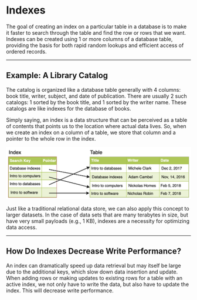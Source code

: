 # Indexes

The goal of creating an index on a particular table in a database is to make it faster to search through the table and find the row or rows that we want. Indexes can be created using 1 or more columns of a database table, providing the basis for both rapid random lookups and efficient access of ordered records.

___

## Example: A Library Catalog

The catalog is organized like a database table generally with 4 columns: book title, writer, subject, and date of publication. There are usually 2 such catalogs: 1 sorted by the book title, and 1 sorted by the writer name. These catalogs are like indexes for the database of books.

Simply saying, an index is a data structure that can be perceived as a table of contents that points us to the location where actual data lives. So, when we create an index on a column of a table, we store that column and a pointer to the whole row in the index.

![06_indexes](06_indexes.png)

Just like a traditional relational data store, we can also apply this concept to larger datasets. In the case of data sets that are many terabytes in size, but have very small payloads (e.g., 1 KB), indexes are a necessity for optimizing data access.

___

## How Do Indexes Decrease Write Performance?

An index can dramatically speed up data retrieval but may itself be large due to the additional keys, which slow down data insertion and update. When adding rows or making updates to existing rows for a table with an active index, we not only have to write the data, but also have to update the index. This will decrease write performance.

